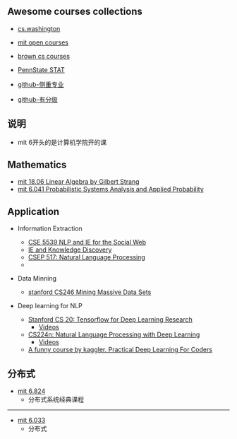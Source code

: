 ## Awesome courses collections
- [cs.washington](https://www.cs.washington.edu/education/courses)
- [mit open courses](https://ocw.mit.edu/index.htm)
- [brown cs courses](https://cs.brown.edu/courses/)
- [PennState STAT](https://onlinecourses.science.psu.edu/statprogram/programs)

- [github-侧重专业](https://github.com/prakhar1989/awesome-courses)
- [github-有分级](https://github.com/JustFollowUs/Machine-Learning)



## 说明
- mit 6开头的是计算机学院开的课


## Mathematics
- [mit 18.06 Linear Algebra by Gilbert Strang](https://ocw.mit.edu/courses/mathematics/18-06sc-linear-algebra-fall-2011/#)
- [mit 6.041 Probabilistic Systems Analysis and Applied Probability](https://ocw.mit.edu/courses/electrical-engineering-and-computer-science/6-041sc-probabilistic-systems-analysis-and-applied-probability-fall-2013/index.htm)


## Application
- Information Extraction
    - [CSE 5539 NLP and IE for the Social Web](http://aritter.github.io/courses/5539.html)
    - [IE and Knowledge Discovery](http://nlp.cs.rpi.edu/course/spring15/ie.html)
    - [CSEP 517: Natural Language Processing](http://courses.cs.washington.edu/courses/csep517/)
    - 
- Data Minning
    - [stanford CS246 Mining Massive Data Sets](http://web.stanford.edu/class/cs246/handouts.html)

- Deep learning for NLP
    - [Stanford CS 20: Tensorflow for Deep Learning Research](http://web.stanford.edu/class/cs20si/)
        - [Videos](https://www.youtube.com/playlist?list=PLIDllPt3EQZoS8gCP3cw273Cq9puuPLTg)
    - [CS224n: Natural Language Processing with Deep Learning](http://web.stanford.edu/class/cs224n/)
        - [Videos]()
    - [A funny course by kaggler. Practical Deep Learning For Coders](https://course.fast.ai/index.html)

## 分布式
- [mit 6.824](https://pdos.csail.mit.edu/6.824/schedule.html)
    - 分布式系统经典课程

---
- [mit 6.033](http://web.mit.edu/6.033/www/general.shtml)
    - 分布式
  
 